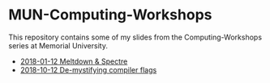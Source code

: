 # MUN-Computing-Workshops

This repository contains some of my slides from 
the Computing-Workshops series at Memorial University.

* [2018-01-12 Meltdown & Spectre](https://ostueker.github.io/mun-computing-workshops/2018-01-12-Meltdown-Spectre.html)
* [2018-10-12 De-mystifying compiler flags](https://ostueker.github.io/mun-computing-workshops/2018-10-19-Compiler-Flags.html)
